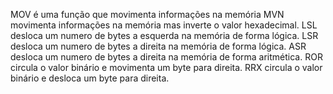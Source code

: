 MOV é uma função que movimenta informações na memória
MVN movimenta informações na memória mas inverte o valor hexadecimal.
LSL desloca um numero de bytes a esquerda na memória de forma lógica.
LSR desloca um numero de bytes a direita na memória de forma lógica.
ASR desloca um numero de bytes a direita na memória de forma aritmética.
ROR circula o valor binário e movimenta um byte para direita.
RRX circula o valor binário e desloca um byte para direita.
